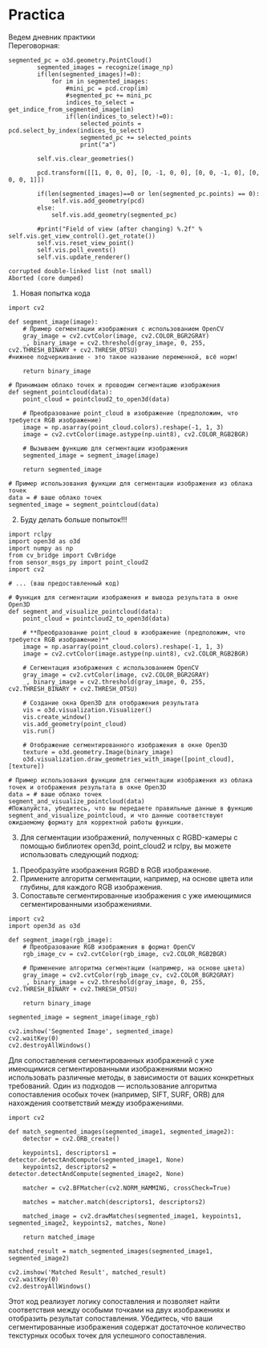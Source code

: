# Practica
Ведем дневник практики  
Переговорная:
```
segmented_pc = o3d.geometry.PointCloud()
        segmented_images = recognize(image_np)
        if(len(segmented_images)!=0):
            for im in segmented_images:
                #mini_pc = pcd.crop(im)
                #segmented_pc += mini_pc
                indices_to_select = get_indice_from_segmented_image(im)
                if(len(indices_to_select)!=0):
                    selected_points = pcd.select_by_index(indices_to_select)
                    segmented_pc += selected_points
                    print("a")

        self.vis.clear_geometries()
        
        pcd.transform([[1, 0, 0, 0], [0, -1, 0, 0], [0, 0, -1, 0], [0, 0, 0, 1]])

        if(len(segmented_images)==0 or len(segmented_pc.points) == 0):
            self.vis.add_geometry(pcd)
        else:
            self.vis.add_geometry(segmented_pc)

        #print("Field of view (after changing) %.2f" % self.vis.get_view_control().get_rotate())
        self.vis.reset_view_point()
        self.vis.poll_events()
        self.vis.update_renderer()
```
```
corrupted double-linked list (not small)
Aborted (core dumped)
```

1) Новая попытка кода
```
import cv2

def segment_image(image):
    # Пример сегментации изображения с использованием OpenCV
    gray_image = cv2.cvtColor(image, cv2.COLOR_BGR2GRAY)
    _, binary_image = cv2.threshold(gray_image, 0, 255, cv2.THRESH_BINARY + cv2.THRESH_OTSU)
#нижнее подчеркивание - это такое название переменной, всё норм!

    return binary_image

# Принимаем облако точек и проводим сегментацию изображения
def segment_pointcloud(data):
    point_cloud = pointcloud2_to_open3d(data)
    
    # Преобразование point_cloud в изображение (предположим, что требуется RGB изображение)
    image = np.asarray(point_cloud.colors).reshape(-1, 1, 3)
    image = cv2.cvtColor(image.astype(np.uint8), cv2.COLOR_RGB2BGR)

    # Вызываем функцию для сегментации изображения
    segmented_image = segment_image(image)

    return segmented_image

# Пример использования функции для сегментации изображения из облака точек
data = # ваше облако точек
segmented_image = segment_pointcloud(data)
```
2) Буду делать больше попыток!!!
```
import rclpy
import open3d as o3d
import numpy as np
from cv_bridge import CvBridge
from sensor_msgs_py import point_cloud2
import cv2

# ... (ваш предоставленный код)

# Функция для сегментации изображения и вывода результата в окне Open3D
def segment_and_visualize_pointcloud(data):
    point_cloud = pointcloud2_to_open3d(data)
    
    # **Преобразование point_cloud в изображение (предположим, что требуется RGB изображение)**
    image = np.asarray(point_cloud.colors).reshape(-1, 1, 3)
    image = cv2.cvtColor(image.astype(np.uint8), cv2.COLOR_RGB2BGR)

    # Сегментация изображения с использованием OpenCV
    gray_image = cv2.cvtColor(image, cv2.COLOR_BGR2GRAY)
    _, binary_image = cv2.threshold(gray_image, 0, 255, cv2.THRESH_BINARY + cv2.THRESH_OTSU)

    # Создание окна Open3D для отображения результата
    vis = o3d.visualization.Visualizer()
    vis.create_window()
    vis.add_geometry(point_cloud)
    vis.run()

    # Отображение сегментированного изображения в окне Open3D
    texture = o3d.geometry.Image(binary_image)
    o3d.visualization.draw_geometries_with_image([point_cloud], [texture])

# Пример использования функции для сегментации изображения из облака точек и отображения результата в окне Open3D
data = # ваше облако точек
segment_and_visualize_pointcloud(data)
#Пожалуйста, убедитесь, что вы передаете правильные данные в функцию segment_and_visualize_pointcloud, и что данные соответствуют ожидаемому формату для корректной работы функции.
```

3) Для сегментации изображений, полученных с RGBD-камеры с помощью библиотек open3d, point_cloud2 и rclpy, вы можете использовать следующий подход:

1. Преобразуйте изображения RGBD в RGB изображение.
2. Примените алгоритм сегментации, например, на основе цвета или глубины, для каждого RGB изображения.
3. Сопоставьте сегментированные изображения с уже имеющимися сегментированными изображениями.

```
import cv2
import open3d as o3d

def segment_image(rgb_image):
    # Преобразование RGB изображения в формат OpenCV
    rgb_image_cv = cv2.cvtColor(rgb_image, cv2.COLOR_RGB2BGR)

    # Применение алгоритма сегментации (например, на основе цвета)
    gray_image = cv2.cvtColor(rgb_image_cv, cv2.COLOR_BGR2GRAY)
    _, binary_image = cv2.threshold(gray_image, 0, 255, cv2.THRESH_BINARY + cv2.THRESH_OTSU)

    return binary_image

segmented_image = segment_image(image_rgb)

cv2.imshow('Segmented Image', segmented_image)
cv2.waitKey(0)
cv2.destroyAllWindows()
```
Для сопоставления сегментированных изображений с уже имеющимися сегментированными изображениями можно использовать различные методы, в зависимости от ваших конкретных требований. Один из подходов — использование алгоритма сопоставления особых точек (например, SIFT, SURF, ORB) для нахождения соответствий между изображениями. 

```
import cv2

def match_segmented_images(segmented_image1, segmented_image2):
    detector = cv2.ORB_create()

    keypoints1, descriptors1 = detector.detectAndCompute(segmented_image1, None)
    keypoints2, descriptors2 = detector.detectAndCompute(segmented_image2, None)

    matcher = cv2.BFMatcher(cv2.NORM_HAMMING, crossCheck=True)

    matches = matcher.match(descriptors1, descriptors2)

    matched_image = cv2.drawMatches(segmented_image1, keypoints1, segmented_image2, keypoints2, matches, None)

    return matched_image

matched_result = match_segmented_images(segmented_image1, segmented_image2)

cv2.imshow('Matched Result', matched_result)
cv2.waitKey(0)
cv2.destroyAllWindows()
```
Этот код реализует логику сопоставления и позволяет найти соответствия между особыми точками на двух изображениях и отобразить результат сопоставления. Убедитесь, что ваши сегментированные изображения содержат достаточное количество текстурных особых точек для успешного сопоставления.
